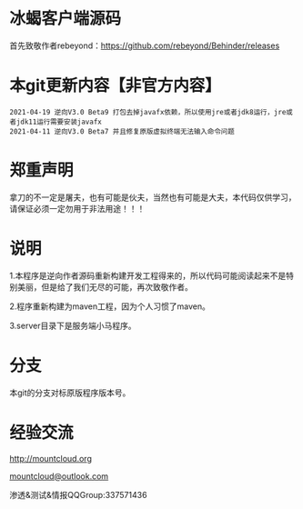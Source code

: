 # 冰蝎客户端源码
首先致敬作者rebeyond：https://github.com/rebeyond/Behinder/releases

# 本git更新内容【非官方内容】
```
2021-04-19 逆向V3.0 Beta9 打包去掉javafx依赖，所以使用jre或者jdk8运行，jre或者jdk11运行需要安装javafx
2021-04-11 逆向V3.0 Beta7 并且修复原版虚拟终端无法输入命令问题
```

# 郑重声明
拿刀的不一定是屠夫，也有可能是伙夫，当然也有可能是大夫，本代码仅供学习，请保证必须一定勿用于非法用途！！！

# 说明
1.本程序是逆向作者源码重新构建开发工程得来的，所以代码可能阅读起来不是特别美丽，但是给了我们无尽的可能，再次致敬作者。

2.程序重新构建为maven工程，因为个人习惯了maven。

3.server目录下是服务端小马程序。


# 分支
本git的分支对标原版程序版本号。

# 经验交流
http://mountcloud.org

mountcloud@outlook.com

渗透&测试&情报QQGroup:337571436
